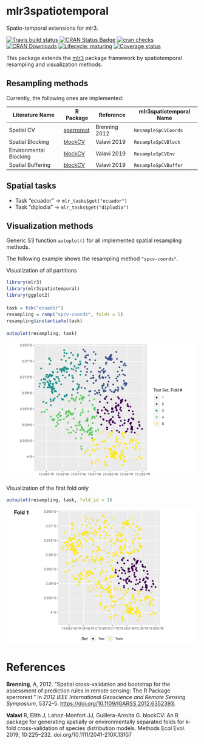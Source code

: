 
# mlr3spatiotemporal

Spatio-temporal extensions for mlr3.

<!-- badges: start -->

[![Travis build
status](https://travis-ci.org/mlr-org/mlr3spatiotemporal.svg?branch=master)](https://travis-ci.org/mlr-org/mlr3spatiotemporal)
[![CRAN Status
Badge](https://www.r-pkg.org/badges/version-ago/mlr3spatiotemporal)](https://cran.r-project.org/package=mlr3spatiotemporal)
[![cran
checks](https://cranchecks.info/badges/worst/mlr3spatiotemporal)](https://cran.r-project.org/web/checks/check_results_mlr3spatiotemporal.html)
[![CRAN
Downloads](https://cranlogs.r-pkg.org/badges/mlr3spatiotemporal)](https://cran.rstudio.com/web/packages/mlr3spatiotemporal/index.html)
[![Lifecycle:
maturing](https://img.shields.io/badge/lifecycle-maturing-blue.svg)](https://www.tidyverse.org/lifecycle/#maturing)
[![Coverage
status](https://codecov.io/gh/mlr-org/mlr3spatiotemporal/branch/master/graph/badge.svg)](https://codecov.io/github/mlr-org/mlr3spatiotemporal?branch=master)
<!-- badges: end -->

This package extends the [mlr3](https://github.com/mlr-org/mlr3) package
framework by spatiotemporal resampling and visualization methods.

## Resampling methods

Currently, the following ones are implemented:

| Literature Name        | R Package                                                 | Reference     | mlr3spatiotemporal Name |
| ---------------------- | --------------------------------------------------------- | ------------- | ----------------------- |
| Spatial CV             | [sperrorest](https://github.com/giscience-fsu/sperrorest) | Brenning 2012 | `ResampleSpCVCoords`    |
| Spatial Blocking       | [blockCV](https://github.com/rvalavi/blockCV)             | Valavi 2019   | `ResampleSpCVBlock`     |
| Environmental Blocking | [blockCV](https://github.com/rvalavi/blockCV)             | Valavi 2019   | `ResampleSpCVEnv`       |
| Spatial Buffering      | [blockCV](https://github.com/rvalavi/blockCV)             | Valavi 2019   | `ResampleSpCVBuffer`    |

## Spatial tasks

  - Task “ecuador” -\> `mlr_tasks$get("ecuador")`
  - Task “diplodia” -\> `mlr_tasks$get("diplodia")`

## Visualization methods

Generic S3 function `autoplot()` for all implemented spatial resampling
methods.

The following example shows the resampling method `"spcv-coords"`.

Visualization of all partitions

``` r
library(mlr3)
library(mlr3spatiotemporal)
library(ggplot2)

task = tsk("ecuador")
resampling = rsmp("spcv-coords", folds = 5)
resampling$instantiate(task)

autoplot(resampling, task)
```

![](README_files/figure-gfm/spcv-coords-all-partitions-1.png)<!-- -->

Visualization of the first fold only

``` r
autoplot(resampling, task, fold_id = 1)
```

![](README_files/figure-gfm/spcv-coords-fold-1.png)<!-- -->

# References

<div id="refs" class="references">

<div id="ref-Brenning2012">

**Brenning**, A, 2012. “Spatial cross-validation and bootstrap for the
assessment of prediction rules in remote sensing: The R Package
sperrorest.” In *2012 IEEE International Geoscience and Remote Sensing
Symposium*, 5372–5. <https://doi.org/10.1109/IGARSS.2012.6352393>.

</div>

<div id="ref-Valavi2019">

**Valavi** R, Elith J, Lahoz-Monfort JJ, Guillera-Arroita G. blockCV: An
R package for generating spatially or environmentally separated folds
for k-fold cross-validation of species distribution models. Methods Ecol
Evol. 2019; 10:225–232. doi.org/10.1111/2041-210X.13107

</div>

</div>
